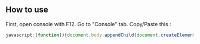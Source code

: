 ## How to use
First, open console with F12.
Go to "Console" tab.
Copy/Paste this : 
```javascript
javascript:(function(){document.body.appendChild(document.createElement('script')).src='https://raw.githubusercontent.com/sk4ry/automatic_kittens/master/automatic_kittens.js';})();
```
